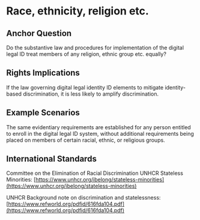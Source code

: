 # Race, ethnicity, religion etc.

## Anchor Question

Do the substantive law and procedures for implementation of the digital legal ID treat members of any religion, ethnic group etc. equally?

## Rights Implications

If the law governing digital legal identity ID elements to mitigate identity-based discrimination, it is less likely to amplify discrimination.

## Example Scenarios

The same evidentiary requirements are established for any person entitled to enroll in the digital legal ID system, without additional requirements being placed on members of certain racial, ethnic, or religious groups.

## International Standards

Committee on the Elimination of Racial Discrimination UNHCR Stateless Minorities: [https://www.unhcr.org/ibelong/stateless-minorities](https://www.unhcr.org/ibelong/stateless-minorities)

UNHCR Background note on discrimination and statelessness: [https://www.refworld.org/pdfid/616fda104.pdf](https://www.refworld.org/pdfid/616fda104.pdf)

